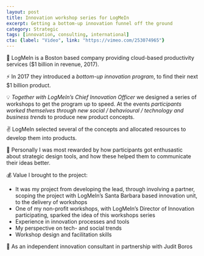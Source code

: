 ```yaml
---
layout: post
title: Innovation workshop series for LogMeIn
excerpt: Getting a bottom-up innovation funnel off the ground
category: Strategic
tags: [innovation, consulting, international]
cta: {label: "Video", link: "https://vimeo.com/253074965"}
---
```


🏢 LogMeIn is a Boston based company providing cloud-based productivity services ($1 billion in revenue, 2017). 

⚡ In 2017 they introduced a *bottom-up innovation program*, to find their next $1 billion product. 

💡 *Together with LogMeIn’s Chief Innovation Officer* we designed a series of workshops to get the program up to speed. At the events *participants worked themselves through new social / behavioural / technology and business trends* to produce new product concepts. 

✌️ LogMeIn selected several of the concepts and allocated resources to develop them into products.  

💙 Personally I was most rewarded by how participants got enthusastic about strategic design tools, and how these helped them to communicate their ideas better. 

💰 Value I brought to the project:

- It was my project from developing the lead, through involving a partner, scoping the project with LogMeIn’s Santa Barbara based innovation unit, to the delivery of workshops
- One of my non-profit workshops, with LogMeIn’s Director of Innovation participating, sparked the idea of this workshops series
- Experience in innovation processes and tools
- My perspective on tech- and social trends
- Workshop design and facilitation skills 

👥 As an independent innovation consultant in partnership with Judit Boros